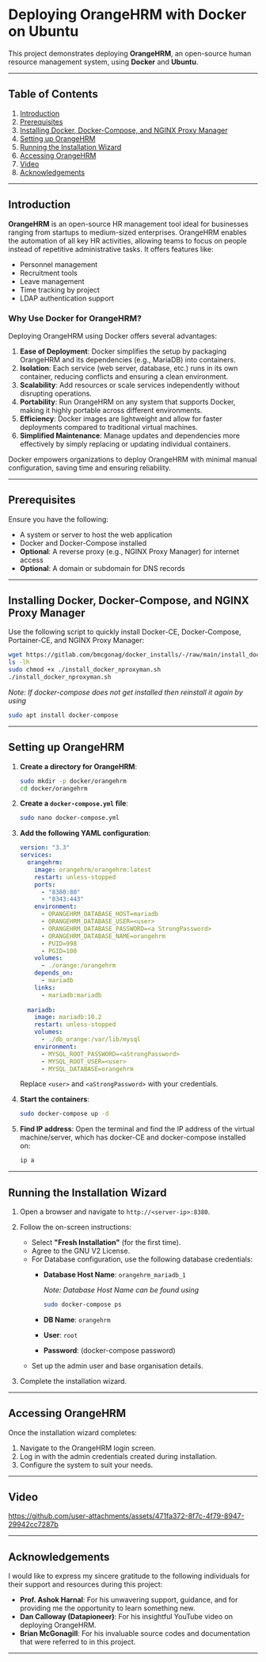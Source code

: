 
# Deploying OrangeHRM with Docker on Ubuntu

This project demonstrates deploying **OrangeHRM**, an open-source human resource management system, using **Docker** and **Ubuntu**. 

---

## Table of Contents
1. [Introduction](#introduction)
2. [Prerequisites](#prerequisites)
3. [Installing Docker, Docker-Compose, and NGINX Proxy Manager](#installing-docker-docker-compose-and-nginx-proxy-manager)
4. [Setting up OrangeHRM](#setting-up-orangehrm)
5. [Running the Installation Wizard](#running-the-installation-wizard)
6. [Accessing OrangeHRM](#accessing-orangehrm)
7. [Video](#video)
8. [Acknowledgements](#acknowledgements)


---

## Introduction

**OrangeHRM** is an open-source HR management tool ideal for businesses ranging from startups to medium-sized enterprises. OrangeHRM enables the automation of all key HR activities, allowing teams to focus on people instead of repetitive administrative tasks. It offers features like:
- Personnel management
- Recruitment tools
- Leave management
- Time tracking by project
- LDAP authentication support

### Why Use Docker for OrangeHRM?

Deploying OrangeHRM using Docker offers several advantages:
1. **Ease of Deployment**: Docker simplifies the setup by packaging OrangeHRM and its dependencies (e.g., MariaDB) into containers.
2. **Isolation**: Each service (web server, database, etc.) runs in its own container, reducing conflicts and ensuring a clean environment.
3. **Scalability**: Add resources or scale services independently without disrupting operations.
4. **Portability**: Run OrangeHRM on any system that supports Docker, making it highly portable across different environments.
5. **Efficiency**: Docker images are lightweight and allow for faster deployments compared to traditional virtual machines.
6. **Simplified Maintenance**: Manage updates and dependencies more effectively by simply replacing or updating individual containers.

Docker empowers organizations to deploy OrangeHRM with minimal manual configuration, saving time and ensuring reliability.

---

## Prerequisites

Ensure you have the following:
- A system or server to host the web application
- Docker and Docker-Compose installed
- **Optional**: A reverse proxy (e.g., NGINX Proxy Manager) for internet access
- **Optional**: A domain or subdomain for DNS records

---

## Installing Docker, Docker-Compose, and NGINX Proxy Manager

Use the following script to quickly install Docker-CE, Docker-Compose, Portainer-CE, and NGINX Proxy Manager:

```bash
wget https://gitlab.com/bmcgonag/docker_installs/-/raw/main/install_docker_nproxyman.sh
ls -lh
sudo chmod +x ./install_docker_nproxyman.sh
./install_docker_nproxyman.sh
```
*Note: If docker-compose does not get installed then reinstall it again by using*

```bash
sudo apt install docker-compose
```


---

## Setting up OrangeHRM

1. **Create a directory for OrangeHRM**:
   ```bash
   sudo mkdir -p docker/orangehrm
   cd docker/orangehrm
   ```

2. **Create a `docker-compose.yml` file**:
   ```bash
   sudo nano docker-compose.yml
   ```

3. **Add the following YAML configuration**:
   ```yaml
   version: "3.3"
   services:
     orangehrm:
       image: orangehrm/orangehrm:latest
       restart: unless-stopped
       ports:
         - "8380:80"
         - "8343:443"
       environment:
         - ORANGEHRM_DATABASE_HOST=mariadb
         - ORANGEHRM_DATABASE_USER=<user>
         - ORANGEHRM_DATABASE_PASSWORD=<a StrongPassword>
         - ORANGEHRM_DATABASE_NAME=orangehrm
         - PUID=998
         - PGID=100
       volumes:
         - ./orange:/orangehrm
       depends_on:
         - mariadb
       links:
         - mariadb:mariadb
      
     mariadb:
       image: mariadb:10.2
       restart: unless-stopped
       volumes:
         - ./db_orange:/var/lib/mysql
       environment:
         - MYSQL_ROOT_PASSWORD=<aStrongPassword>
         - MYSQL_ROOT_USER=<user>
         - MYSQL_DATABASE=orangehrm
   ```

   Replace `<user>` and `<aStrongPassword>` with your credentials.

4. **Start the containers**:
   ```bash
   sudo docker-compose up -d
   ```

5. **Find IP address**:
   Open the terminal and find the IP address of the virtual machine/server, which has docker-CE and docker-compose installed on:
   ```bash
   ip a
   ```

---

## Running the Installation Wizard

1. Open a browser and navigate to `http://<server-ip>:8380`.
2. Follow the on-screen instructions:
   - Select **"Fresh Installation"** (for the first time).
   - Agree to the GNU V2 License.
   - For Database configuration, use the following database credentials:
     - **Database Host Name**: `orangehrm_mariadb_1`

       *Note: Database Host Name can be found using*
       
       ```bash
       sudo docker-compose ps
       ```
       
     - **DB Name**: `orangehrm`
     - **User**: `root`
     - **Password**: (docker-compose password)
   - Set up the admin user and base organisation details.

3. Complete the installation wizard.

---

## Accessing OrangeHRM

Once the installation wizard completes:
1. Navigate to the OrangeHRM login screen.
2. Log in with the admin credentials created during installation.
3. Configure the system to suit your needs.

---

## Video



https://github.com/user-attachments/assets/471fa372-8f7c-4f79-8947-29942cc7287b



---


## Acknowledgements

I would like to express my sincere gratitude to the following individuals for their support and resources during this project:

- **Prof. Ashok Harnal**: For his unwavering support, guidance, and for providing me the opportunity to learn something new.
- **Dan Calloway (Datapioneer)**: For his insightful YouTube video on deploying OrangeHRM.
- **Brian McGonagill**: For his invaluable source codes and documentation that were referred to in this project.


---


